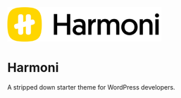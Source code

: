 <div style="max-width: 350px">
    <img src="assets/images/logo.svg" alt="logo" />
</div>

# Harmoni
A stripped down starter theme for WordPress developers.